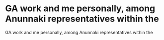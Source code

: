 # GA work and me personally, among Anunnaki representatives within the

GA work and me personally, among Anunnaki representatives within the